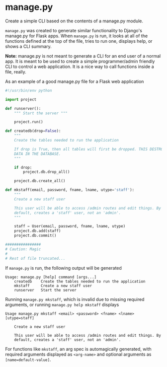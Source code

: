 manage.py
=========

Create a simple CLI based on the contents of a manage.py module.

`manage.py` was created to generate similar functionality to Django's manage.py for Flask apps. When `manage.py` is run, it looks at all of the functions defined at the top of the file, tries to run one, displays help, or shows a CLI summary.

**Note:** manage.py is not meant to generate a CLI for an end user of a normal app. It is meant to be used to create a simple programmer/admin friendly CLI to control a web application. It is a nice way to call functions inside a file, really.

As an example of a good manage.py file for a Flask web application

````python
#!/usr/bin/env python

import project

def runserver():
    """ Start the server """

    project.run()

def createdb(drop=False):
    """
    Create the tables needed to run the application

    If drop is True, then all tables will first be dropped. THIS DESTROYS ALL
    DATA IN THE DATABASE.
    """

    if drop:
        project.db.drop_all()

    project.db.create_all()

def mkstaff(email, password, fname, lname, utype='staff'):
    """
    Create a new staff user

    This user will be able to access /admin routes and edit things. By
    default, creates a 'staff' user, not an 'admin'.
    """

    staff = User(email, password, fname, lname, utype)
    project.db.add(staff)
    project.db.commit()

################
# Caution: Magic
#
# Rest of file truncated...
````

If `manage.py` is run, the following output will be generated

````
Usage: manage.py [help] command [args...]
    createdb    Create the tables needed to run the application
    mkstaff     Create a new staff user
    runserver   Start the server
````

Running `manage.py mkstaff`, which is invalid due to missing required arguments, or running `manage.py help mkstaff` displays

````
Usage manage.py mkstaff <email> <password> <fname> <lname> [utype=staff]

    Create a new staff user

    This user will be able to access /admin routes and edit things. By
    default, creates a 'staff' user, not an 'admin'.
````

For functions like `mkstaff`, an arg spec is automagically generated, with required arguments displayed as `<arg-name>` and optional arguments as `[name=default-value]`.
